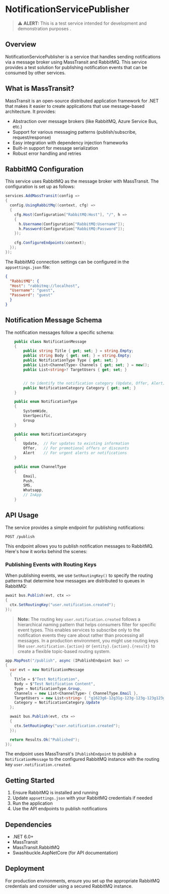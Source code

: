 # NotificationServicePublisher

> ⚠️ **ALERT:** This is a test service intended for development and demonstration purposes .

## Overview

NotificationServicePublisher is a service that handles sending notifications via a message broker using MassTransit and RabbitMQ. This service provides a test solution for publishing notification events that can be consumed by other services.

## What is MassTransit?

MassTransit is an open-source distributed application framework for .NET that makes it easier to create applications that use message-based architecture. It provides:

- Abstraction over message brokers (like RabbitMQ, Azure Service Bus, etc.)
- Support for various messaging patterns (publish/subscribe, request/response)
- Easy integration with dependency injection frameworks
- Built-in support for message serialization
- Robust error handling and retries

## RabbitMQ Configuration

This service uses RabbitMQ as the message broker with MassTransit. The configuration is set up as follows:

```csharp
services.AddMassTransit(config =>
{
  config.UsingRabbitMq((context, cfg) =>
  {
    cfg.Host(Configuration["RabbitMQ:Host"], "/", h =>
    {
      h.Username(Configuration["RabbitMQ:Username"]);
      h.Password(Configuration["RabbitMQ:Password"]);
    });
    
    cfg.ConfigureEndpoints(context);
  });
});
```

The RabbitMQ connection settings can be configured in the `appsettings.json` file:

```json
{
  "RabbitMQ": {
  "Host": "rabbitmq://localhost",
  "Username": "guest",
  "Password": "guest"
  }
}
```

## Notification Message Schema

The notification messages follow a specific schema:

```csharp
    public class NotificationMessage
    {
        public string Title { get; set; } = string.Empty;
        public string Body { get; set; } = string.Empty;
        public NotificationType Type { get; set; }
        public List<ChannelType> Channels { get; set; } = new();
        public List<string>? TargetUsers { get; set; }


        // to identify the notification category (Update, Offer, Alert)
        public NotificationCategory Category { get; set; }
    }

    public enum NotificationType
    {
        SystemWide,
        UserSpecific,
        Group
    }

    public enum NotificationCategory
    {
        Update,  // For updates to existing information
        Offer,   // For promotional offers or discounts
        Alert    // For urgent alerts or notifications
    }

    public enum ChannelType
    {
        Email,
        Push,
        SMS,
        Whatsapp,
        // InApp
    }
```
## API Usage

The service provides a simple endpoint for publishing notifications:

```http
POST /publish
```

This endpoint allows you to publish notification messages to RabbitMQ. Here's how it works behind the scenes:

### Publishing Events with Routing Keys

When publishing events, we use `SetRoutingKey()` to specify the routing patterns that determine how messages are distributed to queues in RabbitMQ:

```csharp
await bus.Publish(evt, ctx =>
{
  ctx.SetRoutingKey("user.notification.created");
});
```

> **Note:** The routing key `user.notification.created` follows a hierarchical naming pattern that helps consumers filter for specific event types. This enables services to subscribe only to the notification events they care about rather than processing all messages. In a production environment, you might use routing keys like `user.notification.{action}` or `{entity}.{action}.{result}` to create a flexible topic-based routing system.

```csharp
app.MapPost("/publish", async (IPublishEndpoint bus) =>
{
  var evt = new NotificationMessage
  {
    Title = $"Test Notification",
    Body = $"Test Notification Content",
    Type = NotificationType.Group,
    Channels = new List<ChannelType> { ChannelType.Email },
    TargetUsers = new List<string> { "g1623g6-12g31g-123g-123g-123g123g", "g1623g6-12g31g-123g-123g-123g123g" },
    Category = NotificationCategory.Update
  };

  await bus.Publish(evt, ctx =>
  {
    ctx.SetRoutingKey("user.notification.created");
  });

  return Results.Ok("Published");
});
```

The endpoint uses MassTransit's `IPublishEndpoint` to publish a `NotificationMessage` to the configured RabbitMQ instance with the routing key `user.notification.created`.

## Getting Started

1. Ensure RabbitMQ is installed and running
2. Update `appsettings.json` with your RabbitMQ credentials if needed
3. Run the application
4. Use the API endpoints to publish notifications

## Dependencies

- .NET 6.0+
- MassTransit
- MassTransit.RabbitMQ
- Swashbuckle.AspNetCore (for API documentation)

## Deployment

For production environments, ensure you set up the appropriate RabbitMQ credentials and consider using a secured RabbitMQ instance.